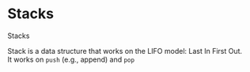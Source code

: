 # Stacks
Stacks

Stack is a data structure that works on the LIFO model: Last In First Out.    
It works on ```push``` (e.g., append) and ```pop```

